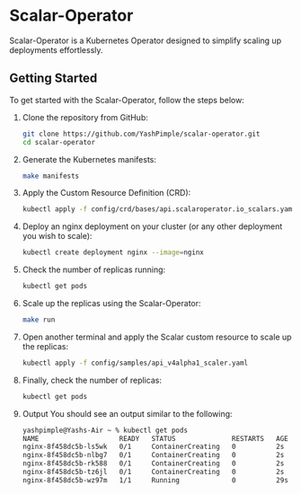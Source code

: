 # Scalar-Operator

Scalar-Operator is a Kubernetes Operator designed to simplify scaling up deployments effortlessly.

## Getting Started

To get started with the Scalar-Operator, follow the steps below:

1. Clone the repository from GitHub:
   ```bash
   git clone https://github.com/YashPimple/scalar-operator.git
   cd scalar-operator

2. Generate the Kubernetes manifests:
   ```bash
   make manifests

3. Apply the Custom Resource Definition (CRD):
   ```bash
   kubectl apply -f config/crd/bases/api.scalaroperator.io_scalars.yaml

4. Deploy an nginx deployment on your cluster (or any other deployment you wish to scale):
   ```bash
   kubectl create deployment nginx --image=nginx

5. Check the number of replicas running:
   ```bash
   kubectl get pods

6. Scale up the replicas using the Scalar-Operator:
   ```bash
   make run
   
7. Open another terminal and apply the Scalar custom resource to scale up the replicas:
   ```bash
   kubectl apply -f config/samples/api_v4alpha1_scaler.yaml
   
8. Finally, check the number of replicas:
   ```bash
   kubectl get pods

9. Output
   You should see an output similar to the following:
   ```bash
   yashpimple@Yashs-Air ~ % kubectl get pods
   NAME                    READY   STATUS              RESTARTS   AGE
   nginx-8f458dc5b-ls5wk   0/1     ContainerCreating   0          2s
   nginx-8f458dc5b-nlbg7   0/1     ContainerCreating   0          2s
   nginx-8f458dc5b-rk588   0/1     ContainerCreating   0          2s
   nginx-8f458dc5b-tz6jl   0/1     ContainerCreating   0          2s
   nginx-8f458dc5b-wz97m   1/1     Running             0          29s


